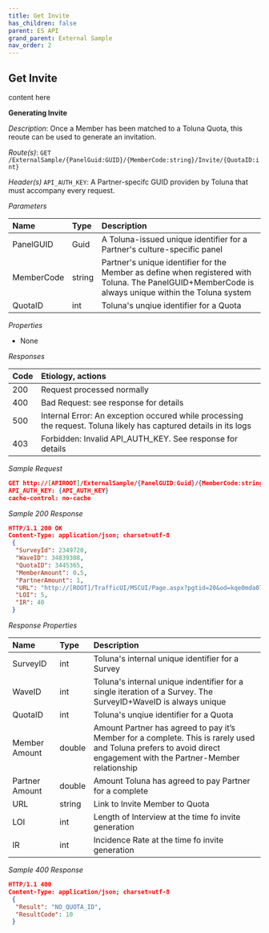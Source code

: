```yaml
---
title: Get Invite
has_children: false
parent: ES API
grand_parent: External Sample
nav_order: 2
---
```



## Get Invite

content here 



**Generating Invite**

*Description*: Once a Member has been matched to a Toluna Quota, this reoute can be used to generate an invitation.

*Route(s)*: ```GET /ExternalSample/{PanelGuid:GUID}/{MemberCode:string}/Invite/{QuotaID:int}```

*Header(s)* ```API_AUTH_KEY```: A Partner-specifc GUID providen by Toluna that must accompany every request.

*Parameters*

| Name | Type | Description |
| :--- | :--- | :--- |
| PanelGUID | Guid | A Toluna-issued unique identifier for a Partner's culture-specific panel |
| MemberCode | string | Partner's unique identifier for the Member as define when registered with Toluna. The PanelGUID+MemberCode is always unique within the Toluna system |
| QuotaID | int | Toluna's unqiue identifier for a Quota |

*Properties*

 - None
 
*Responses*

| Code | Etiology, actions |
| :--- | :--- |
| 200 | Request processed normally |
| 400 | Bad Request: see response for details |
| 500 | Internal Error: An exception occured while processing the request. Toluna likely has captured details in its logs |
| 403 | Forbidden: Invalid API_AUTH_KEY. See response for details |

*Sample Request*
```json
GET http://[APIROOT]/ExternalSample/{PanelGUID:Guid}/{MemberCode:string}/Invite/{QuotaID:int}
API_AUTH_KEY: {API_AUTH_KEY}
cache-control: no-cache
```

*Sample 200 Response*
```json
HTTP/1.1 200 OK
Content-Type: application/json; charset=utf-8
 {
  "SurveyId": 2349720,
  "WaveID": 34839308,
  "QuotaID": 3445365,
  "MemberAmount": 0.5,
  "PartnerAmount": 1,
  "URL": "http://[ROOT]/TrafficUI/MSCUI/Page.aspx?pgtid=20&od=kqe0mda072UagaQSVQIlgUX1QE4E41107",
  "LOI": 5,
  "IR": 40
 }
```

*Response Properties*

| Name | Type | Description |
| :--- | :--- | :--- |
| SurveyID | int | Toluna's internal unique identifier for a Survey |
| WaveID | int | Toluna's internal unique indentifier for a single iteration of a Survey. The SurveyID+WaveID is always unique |
| QuotaID | int | Toluna's unqiue identifier for a Quota |
| Member Amount | double | Amount Partner has agreed to pay it’s Member for a complete. This is rarely used and Toluna prefers to avoid direct engagement with the Partner-Member relationship |
| Partner Amount | double | Amount Toluna has agreed to pay Partner for a complete |
| URL | string | Link to Invite Member to Quota |
| LOI | int | Length of Interview at the time fo invite generation |
| IR | int | Incidence Rate at the time fo invite generation |

*Sample 400 Response*
```json
HTTP/1.1 400
Content-Type: application/json; charset=utf-8
 {
  "Result": "NO_QUOTA_ID",
  "ResultCode": 10
 }
```